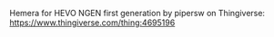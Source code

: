 Hemera for HEVO NGEN first generation by pipersw on Thingiverse: https://www.thingiverse.com/thing:4695196

